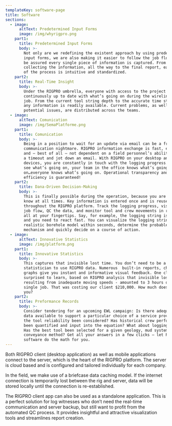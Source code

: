 ```yaml
---
templateKey: software-page
title: Software
sections:
  - image:
      altText: Predetermined Input Forms
      image: /img/whyrigpro.png
    part1:
      title: Predetermined Input Forms
      body: >-
        Not only are we redefining the existent approach by using predetermined
        input forms, we are also making it easier to follow the job flow and to
        be assured every single piece of information is captured. From
        collecting the information, all the way to the final report, each step
        of the process is intuitive and standardized.
    part2:
      title: Real-Time Insight
      body: >-
        Under the RIGPRO umbrella, everyone with access to the project is
        continuously up to date with what’s going on during the wireline logging
        job. From the current tool string depth to the accurate time statistics,
        any information is readily available. Current problems, as well as
        potential issues, are distributed across the teams.
  - image:
      altText: Comunication
      image: /img/SemaPlatforme.png
    part1:
      title: Comunication
      body: >-
        Being in a position to wait for an update via email can be a frustrating
        communication nightmare. RIGPRO information exchange is fast, efficient
        and – best of all – not dependent on a field personnel’s ability to take
        a timeout and jot down an email. With RIGPRO on your desktop and mobile
        devices, you are constantly in touch with the logging progress. You can
        see what’s going on, your team in the office knows what’s going
        on…everyone knows what’s going on. Operational transparency and time
        efficiency is guaranteed!
    part2:
      title: Dana-Driven Decision-Making
      body: >-
        This is finally possible during the operation, because you are in the
        know at all times. Key information is entered once and is reused
        throughout the RIGPRO platform. Track the logging progress, visualize
        job flow, QC the data, and monitor tool and crew movements in real-time,
        all at your fingertips. Say, for example, the logging string is stuck
        and you need to react fast. You can visualize the logging string in a
        realistic borehole model within seconds, determine the probable sticking
        mechanism and quickly decide on a course of action.
  - image:
      altText: Innovative Statistics
      image: /img/platform.png
    part1:
      title: Innovative Statistics
      body: >-
        This captures that invisible lost time. You don’t need to be a
        statistician to use RIGPRO data. Numerous  built-in reports, charts, and
        graphs give you instant and informative visual feedback. One client was
        surprised to learn, based on RIGPRO analysis that invisible lost time -
        resulting from inadequate moving speeds - amounted to 3 hours on a
        single job. That was costing our client $210,000. How much does it cost
        you?
    part2:
      title: Preformance Records
      body: >-
        Consider tendering for an upcoming EWL campaign: Is there adequate hard
        data available to support a particular choice of a service provider? Has
        the tool reliability been considered? Has historical crew performance
        been quantified and input into the equation? What about logging speeds?
        Has the best tool been selected for a given geology, mud system and
        conveyance method? Get all your answers in a few clicks – let RIGPRO
        software do the math for you.
---
```

Both RIGPRO client (desktop application) as well as mobile applications connect to the server, which is the heart of  the RIGPRO platform. The server is cloud based and is configured and tailored individually for each company.

In the field, we make use of a briefcase data caching model. If the internet connection is temporarily lost between the  rig and server, data will be stored locally until the connection is re-established.

The RIGPRO client app can also be used as a standalone application. This is a perfect solution for log witnesses who  don’t need the real-time communication and server backup, but still want to profit from the automated QC process. 
It provides insightful and attractive visualization tools and streamlines report creation.
